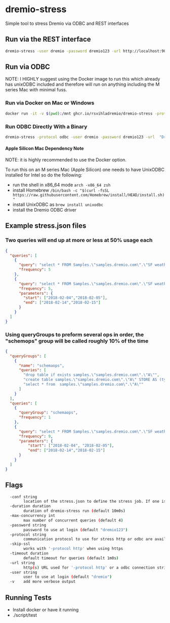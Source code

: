 # dremio-stress

Simple tool to stress Dremio via ODBC and REST interfaces

## Run via the REST interface

```bash
dremio-stress -user dremio -password dremio123 -url http://localhost:9047 -conf ./stress.json
```

## Run via ODBC 

NOTE: I HIGHLY suggest using the Docker image to run this which already has unixODBC included and therefore will run on anything including the M series Mac with minimal fuss.

### Run via Docker on Mac or Windows

```bash
docker run -it -v $(pwd):/mnt ghcr.io/rsvihladremio/dremio-stress -protocol odbc -user dremio -password dremio123 -url "Driver={Arrow Flight SQL ODBC Driver};ConnectionType=Direct;AuthenticationType=Plain;Host=host.docker.internal;Port=32010;useEncryption=false"  -conf /mnt/stress.json
```

### Run ODBC Directly With a Binary

```bash
dremio-stress -protocol odbc -user dremio -password dremio123 -url  "Driver={Arrow Flight SQL ODBC Driver};ConnectionType=Direct;AuthenticationType=Plain;Host=localhost;Port=32010;useEncryption=false" -conf ./stress.json
```

#### Apple Silicon Mac Dependency Note

NOTE: it is highly recommended to use the Docker option.

To run this on an M series Mac (Apple Silicon) one needs to have UnixODBC installed for Intel so do the following:

* run the shell in x86_64 mode `arch -x86_64 zsh`
* install Homebrew `/bin/bash -c "$(curl -fsSL https://raw.githubusercontent.com/Homebrew/install/HEAD/install.sh)"`
* install UnixODBC as `brew install unixodbc`
* install the Dremio ODBC driver

## Example stress.json files

### Two queries will end up at more or less at 50% usage each

```json
{
  "queries": [
    {
      "query": "select * FROM Samples.\"samples.dremio.com\".\"SF weather 2018-2019.csv LIMIT 50\"",
      "frequency": 5
    },
    {
      "query": "select * FROM Samples.\"samples.dremio.com\".\"SF weather 2018-2019.csv\" where \"DATE\" between ':start' and ':end'",
      "frequency": 5,
      "parameters": {
        "start": ["2018-02-04","2018-02-05"],
        "end": ["2018-02-14","2018-02-15"]
      }
    }
  ]
}
```


### Using queryGroups to preform several ops in order, the "schemops" group  will be called roughly 10% of the time

```json
{
  "queryGroups": [
    {
      "name": "schemaops",
      "queries": [
        "drop table if exists samples.\"samples.dremio.com\".\"A\"",
        "create table samples.\"samples.dremio.com\".\"A\" STORE AS (type => 'iceberg') AS SELECT \"a\",\"b\" FROM (values('a', 'b')) as t(\"a\",\"b\")",
        "select * from  samples.\"samples.dremio.com\".\"A\""
      ]
    }
  ],
  "queries": [
    {
      "queryGroup": "schemaops",
      "frequency": 1
    },
    {
      "query": "select * FROM Samples.\"samples.dremio.com\".\"SF weather 2018-2019.csv\" where \"DATE\" between ':start' and ':end'",
      "frequency": 9,
      "parameters": {
          "start": ["2018-02-04", "2018-02-05"],
          "end": ["2018-02-14","2018-02-15"]
      }
    }
  ]
}
```


## Flags

```bash
  -conf string
    	location of the stress.json to define the stress job. If one is not provided a default stress job is used (default "stress.json")
  -duration duration
    	duration of dremio-stress run (default 10m0s)
  -max-concurrency int
    	max number of concurrent queries (default 4)
  -password string
    	password to use at login (default "dremio123")
  -protocol string
    	communication protocol to use for stress http or odbc are available (default "http")
  -skip-ssl
    	works with '-protocol http' when using https
  -timeout duration
    	default timeout for queries (default 1m0s)
  -url string
    	http(s) URL used for '-protocol http' or a odbc connection string for '-protocol odbc' (default "http://localhost:9047")
  -user string
    	user to use at login (default "dremio")
  -v	add more verbose output
```

## Running Tests

* Install docker or have it running
* ./script/test
